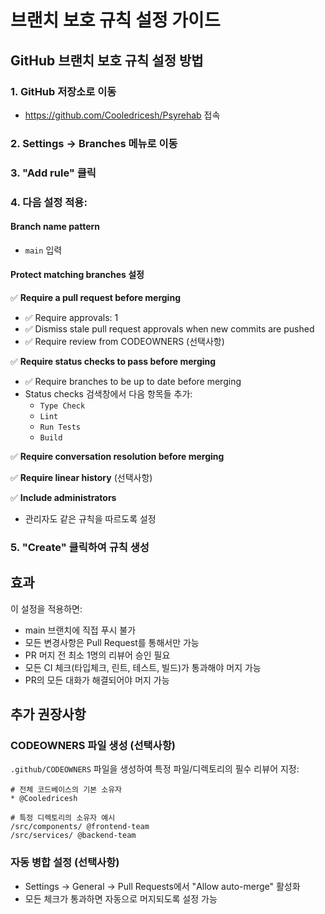 # 브랜치 보호 규칙 설정 가이드

## GitHub 브랜치 보호 규칙 설정 방법

### 1. GitHub 저장소로 이동
- https://github.com/Cooledricesh/Psyrehab 접속

### 2. Settings → Branches 메뉴로 이동

### 3. "Add rule" 클릭

### 4. 다음 설정 적용:

#### Branch name pattern
- `main` 입력

#### Protect matching branches 설정

✅ **Require a pull request before merging**
- ✅ Require approvals: 1
- ✅ Dismiss stale pull request approvals when new commits are pushed
- ✅ Require review from CODEOWNERS (선택사항)

✅ **Require status checks to pass before merging**
- ✅ Require branches to be up to date before merging
- Status checks 검색창에서 다음 항목들 추가:
  - `Type Check`
  - `Lint`
  - `Run Tests`
  - `Build`

✅ **Require conversation resolution before merging**

✅ **Require linear history** (선택사항)

✅ **Include administrators**
- 관리자도 같은 규칙을 따르도록 설정

### 5. "Create" 클릭하여 규칙 생성

## 효과

이 설정을 적용하면:
- main 브랜치에 직접 푸시 불가
- 모든 변경사항은 Pull Request를 통해서만 가능
- PR 머지 전 최소 1명의 리뷰어 승인 필요
- 모든 CI 체크(타입체크, 린트, 테스트, 빌드)가 통과해야 머지 가능
- PR의 모든 대화가 해결되어야 머지 가능

## 추가 권장사항

### CODEOWNERS 파일 생성 (선택사항)
`.github/CODEOWNERS` 파일을 생성하여 특정 파일/디렉토리의 필수 리뷰어 지정:

```
# 전체 코드베이스의 기본 소유자
* @Cooledricesh

# 특정 디렉토리의 소유자 예시
/src/components/ @frontend-team
/src/services/ @backend-team
```

### 자동 병합 설정 (선택사항)
- Settings → General → Pull Requests에서 "Allow auto-merge" 활성화
- 모든 체크가 통과하면 자동으로 머지되도록 설정 가능